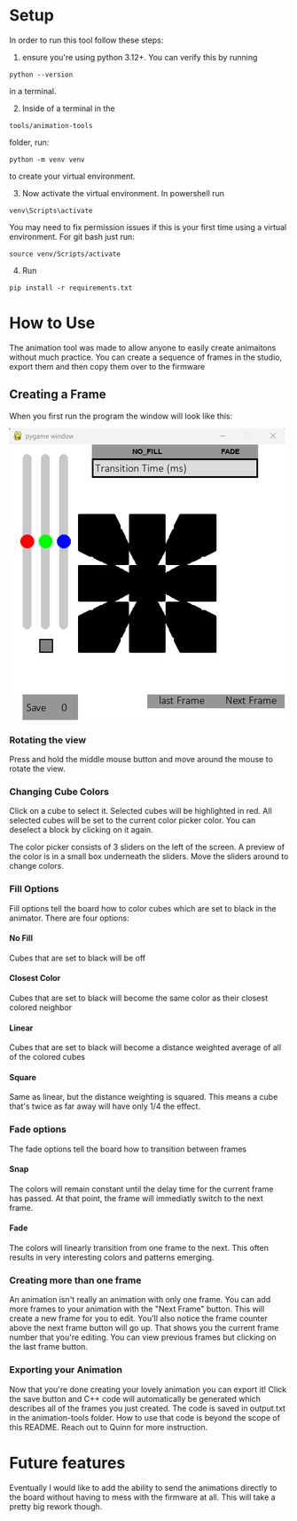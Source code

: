 # Setup
In order to run this tool follow these steps:

1. ensure you're using python 3.12+. You can verify this by running 
```
python --version
``` 
in a terminal.

2. Inside of a terminal in the 
```
tools/animation-tools
``` 
folder, run: 
```
python -m venv venv
```
 to create your virtual environment.

3. Now activate the virtual environment. In powershell run 
```
venv\Scripts\activate
```
You may need to fix permission issues if this is your first time using a virtual environment. For git bash just run: 
```
source venv/Scripts/activate
```
4. Run 
```
pip install -r requirements.txt
```

# How to Use
The animation tool was made to allow anyone to easily create animaitons without much practice. You can create a sequence of frames in the studio, export them and then copy them over to the firmware

## Creating a Frame
When you first run the program the window will look like this:

![Startup](images\open-animator.png)

### Rotating the view
Press and hold the middle mouse button and move around the mouse to rotate the view.

### Changing Cube Colors
Click on a cube to select it. Selected cubes will be highlighted in red. All selected cubes will be set to the current color picker color. You can deselect a block by clicking on it again.

The color picker consists of 3 sliders on the left of the screen. A preview of the color is in a small box underneath the sliders. Move the sliders around to change colors.

### Fill Options
Fill options tell the board how to color cubes which are set to black in the animator. There are four options:

#### No Fill
Cubes that are set to black will be off

#### Closest Color
Cubes that are set to black will become the same color as their closest colored neighbor

#### Linear
Cubes that are set to black will become a distance weighted average of all of the colored cubes

#### Square
Same as linear, but the distance weighting is squared. This means a cube that's twice as far away will have only 1/4 the effect.

### Fade options
The fade options tell the board how to transition between frames

#### Snap
The colors will remain constant until the delay time for the current frame has passed. At that point, the frame will immediatly switch to the next frame.

#### Fade
The colors will linearly transition from one frame to the next. This often results in very interesting colors and patterns emerging.

### Creating more than one frame
An animation isn't really an animation with only one frame. You can add more frames to your animation with the "Next Frame" button. This will create a new frame for you to edit. You'll also notice the frame counter above the next frame button will go up. That shows you the current frame number that you're editing. You can view previous frames but clicking on the last frame button.

### Exporting your Animation
Now that you're done creating your lovely animation you can export it! Click the save button and C++ code will automatically be generated which describes all of the frames you just created. The code is saved in output.txt in the animation-tools folder. How to use that code is beyond the scope of this README. Reach out to Quinn for more instruction.

# Future features
Eventually I would like to add the ability to send the animations directly to the board without having to mess with the firmware at all. This will take a pretty big rework though.